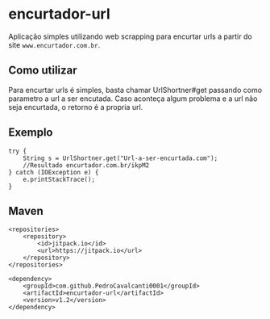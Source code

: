 
# encurtador-url

Aplicação simples utilizando web scrapping para encurtar urls a partir do site `www.encurtador.com.br`.




## Como utilizar

Para encurtar urls é simples, basta chamar UrlShortner#get passando como parametro a url a ser encutada. Caso aconteça algum problema e a url não seja encurtada, o retorno é a propria url.

## Exemplo

```
try {
    String s = UrlShortner.get("Url-a-ser-encurtada.com");
    //Resultado encurtador.com.br/ikpM2
} catch (IOException e) {
    e.printStackTrace();
}
```

## Maven
	<repositories>
		<repository>
		    <id>jitpack.io</id>
		    <url>https://jitpack.io</url>
		</repository>
	</repositories>

    <dependency>
	    <groupId>com.github.PedroCavalcanti0001</groupId>
	    <artifactId>encurtador-url</artifactId>
	    <version>v1.2</version>
	</dependency>
